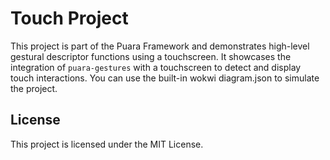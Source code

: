 # Touch Project

This project is part of the Puara Framework and demonstrates high-level gestural descriptor functions using a touchscreen. It showcases the integration of `puara-gestures` with a touchscreen to detect and display touch interactions. You can use the built-in wokwi diagram.json to simulate the project.

## License

This project is licensed under the MIT License.
